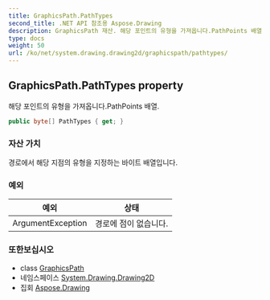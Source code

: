 ```yaml
---
title: GraphicsPath.PathTypes
second_title: .NET API 참조용 Aspose.Drawing
description: GraphicsPath 재산. 해당 포인트의 유형을 가져옵니다.PathPoints 배열.
type: docs
weight: 50
url: /ko/net/system.drawing.drawing2d/graphicspath/pathtypes/
---
```

## GraphicsPath.PathTypes property

해당 포인트의 유형을 가져옵니다.PathPoints 배열.

```csharp
public byte[] PathTypes { get; }
```

### 자산 가치

경로에서 해당 지점의 유형을 지정하는 바이트 배열입니다.

### 예외

| 예외 | 상태 |
| --- | --- |
| ArgumentException | 경로에 점이 없습니다. |

### 또한보십시오

* class [GraphicsPath](../)
* 네임스페이스 [System.Drawing.Drawing2D](../../graphicspath/)
* 집회 [Aspose.Drawing](../../../)


